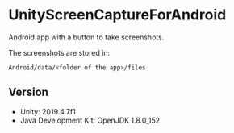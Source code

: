 # UnityScreenCaptureForAndroid

Android app with a button to take screenshots.

The screenshots are stored in:

```
Android/data/<folder of the app>/files
```

## Version

- Unity: 2019.4.7f1
- Java Development Kit: OpenJDK 1.8.0_152 
